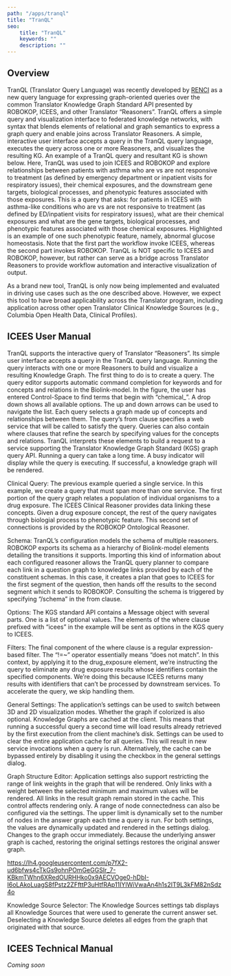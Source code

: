 ```yaml
---
path: "/apps/tranql"
title: "TranQL"
seo:
    title: "TranQL"
    keywords: ""
    description: ""
---
```


## Overview

TranQL (Translator Query Language) was recently developed by [RENCI](https://renci.org/) as a new query language for expressing graph-oriented queries over the common Translator Knowledge Graph Standard API presented by ROBOKOP, ICEES, and other Translator “Reasoners”. TranQL offers a simple query and visualization interface to federated knowledge networks, with syntax that blends elements of relational and graph semantics to express a graph query and enable joins across Translator Reasoners. A simple, interactive user interface accepts a query in the TranQL query language, executes the query across one or more Reasoners, and visualizes the resulting KG. An example of a TranQL query and resultant KG is shown below. Here, TranQL was used to join ICEES and ROBOKOP and explore relationships between patients with asthma who are vs are not responsive to treatment (as defined by emergency department or inpatient visits for respiratory issues), their chemical exposures, and the downstream gene targets, biological processes, and phenotypic features associated with those exposures. This is a query that asks: for patients in ICEES with asthma-like conditions who are vs are not responsive to treatment (as defined by ED/inpatient visits for respiratory issues), what are their chemical exposures and what are the gene targets, biological processes, and phenotypic features associated with those chemical exposures. Highlighted is an example of one such phenotypic feature, namely, abnormal glucose homeostasis. Note that the first part the workflow invoke ICEES, whereas the second part invokes ROBOKOP. TranQL is NOT specific to ICEES and ROBOKOP, however, but rather can serve as a bridge across Translator Reasoners to provide workflow automation and interactive visualization of output.

As a brand new tool, TranQL is only now being implemented and evaluated in driving use cases such as the one described above. However, we expect this tool to have broad applicability across the Translator program, including application across other open Translator Clinical Knowledge Sources (e.g., Columbia Open Health Data, Clinical Profiles).

## ICEES User Manual

TranQL supports the interactive query of Translator “Reasoners”. Its simple user interface accepts a query in the TranQL query language. Running the query interacts with one or more Reasoners to build and visualize a resulting Knowledge Graph. The first thing to do is to create a query. The query editor supports automatic command completion for keywords and for concepts and relations in the Biolink-model. In the figure, the user has entered Control-Space to find terms that begin with “chemical_”. A drop down shows all available options. The up and down arrows can be used to navigate the list. Each query selects a graph made up of concepts and relationships between them. The query’s from clause specifies a web service that will be called to satisfy the query. Queries can also contain where clauses that refine the search by specifying values for the concepts and relations. TranQL interprets these elements to build a request to a service supporting the Translator Knowledge Graph Standard (KGS) graph query API. Running a query can take a long time. A busy indicator will display while the query is executing. If successful, a knowledge graph will be rendered.

Clinical Query: The previous example queried a single service. In this example, we create a query that must span more than one service. The first portion of the query graph relates a population of individual organisms to a drug exposure. The ICEES Clinical Reasoner provides data linking these concepts. Given a drug exposure concept, the rest of the query navigates through biologial process to phenotypic feature. This second set of connections is provided by the ROBOKOP Ontological Reasoner.

Schema: TranQL’s configuration models the schema of multiple reasoners. ROBOKOP exports its schema as a hierarchy of Biolink-model elements detailing the transitions it supports. Importing this kind of information about each configured reasoner allows the TranQL query planner to compare each link in a question graph to knowledge links provided by each of the constituent schemas. In this case, it creates a plan that goes to ICEES for the first segment of the question, then hands off the results to the second segment which it sends to ROBOKOP. Consulting the schema is triggered by specifying “/schema” in the from clause.

Options: The KGS standard API contains a Message object with several parts. One is a list of optional values. The elements of the where clause prefixed with “icees” in the example will be sent as options in the KGS query to ICEES.

Filters: The final component of the where clause is a regular expression-based filter. The “!=~” operator essentially means “does not match”. In this context, by applying it to the drug_exposure element, we’re instructing the query to eliminate any drug exposure results whose identifiers contain the specified components. We’re doing this because ICEES returns many results with identifiers that can’t be processed by downstream services. To accelerate the query, we skip handling them.

General Settings: The application’s settings can be used to switch between 3D and 2D visualization modes. Whether the graph if colorized is also optional. Knowledge Graphs are cached at the client. This means that running a successful query a second time will load results already retrieved by the first execution from the client machine’s disk. Settings can be used to clear the entire application cache for all queries. This will result in new service invocations when a query is run. Alternatively, the cache can be bypassed entirely by disabling it using the checkbox in the general settings dialog.

Graph Structure Editor: Application settings also support restricting the range of link weights in the graph that will be rendered. Only links with a weight between the selected minimum and maximum values will be rendered. All links in the result graph remain stored in the cache. This control affects rendering only. A range of node connectedness can also be configured via the settings. The upper limit is dynamically set to the number of nodes in the answer graph each time a query is run. For both settings, the values are dynamically updated and rendered in the settings dialog. Changes to the graph occur immediately. Because the underlying answer graph is cached, restoring the original settings restores the original answer graph.

https://lh4.googleusercontent.com/p7fX2-ud6bfws4cTkGs9ohnPOmGeGGSIr_7-KBkmTWhn6XRedOURHHko0x9AECVOge0-hDbI-I6oLAkoLuagS8fPstz2ZFfttP3uHtfRAp11IYlWiVwaAn4h1s2IT9L3kFM82nSdz4o

Knowledge Source Selector: The Knowledge Sources settings tab displays all Knowledge Sources that were used to generate the current answer set. Deselecting a Knowledge Source deletes all edges from the graph that originated with that source.

## ICEES Technical Manual

_Coming soon_
